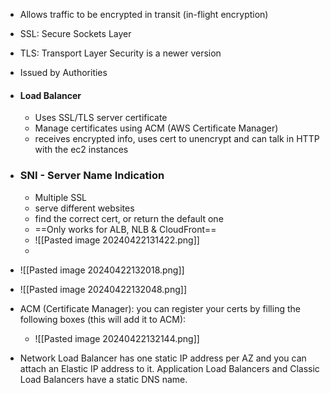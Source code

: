  - Allows traffic to be encrypted in transit (in-flight encryption)
 - SSL: Secure Sockets Layer
 - TLS: Transport Layer Security is a newer version
 - Issued by Authorities
 - #### Load Balancer
	 - Uses SSL/TLS server certificate
	 - Manage certificates using ACM (AWS Certificate Manager)
	 - receives encrypted info, uses cert to unencrypt and can talk in HTTP with the ec2 instances
- ### SNI - Server Name Indication
	- Multiple SSL
	- serve different websites
	- find the correct cert, or return the default one
	- ==Only works for ALB, NLB & CloudFront==
	- ![[Pasted image 20240422131422.png]]
	- 

- ![[Pasted image 20240422132018.png]]
- ![[Pasted image 20240422132048.png]]
- ACM (Certificate Manager): you can register your certs by filling the following boxes (this will add it to ACM):
	- ![[Pasted image 20240422132144.png]]
- Network Load Balancer has one static IP address per AZ and you can attach an Elastic IP address to it. Application Load Balancers and Classic Load Balancers have a static DNS name.